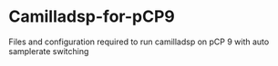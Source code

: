 # Camilladsp-for-pCP9
Files and configuration required to run camilladsp on pCP 9 with auto samplerate switching
